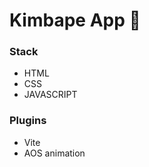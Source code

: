 <h1>Kimbape App 🍣</h1>

<h3>Stack</h3>

<ul>
    <li>HTML</li>
    <li>CSS</li>
    <li>JAVASCRIPT</li>
</ul>

<h3>Plugins</h3>

<ul>
    <li>Vite</li>
    <li>AOS animation</li>
</ul>
